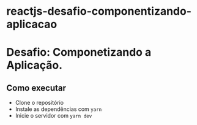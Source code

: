 # reactjs-desafio-componentizando-aplicacao

# Desafio: Componetizando a Aplicação.

## Como executar

- Clone o repositório
- Instale as dependências com `yarn`
- Inicie o servidor com `yarn dev`

